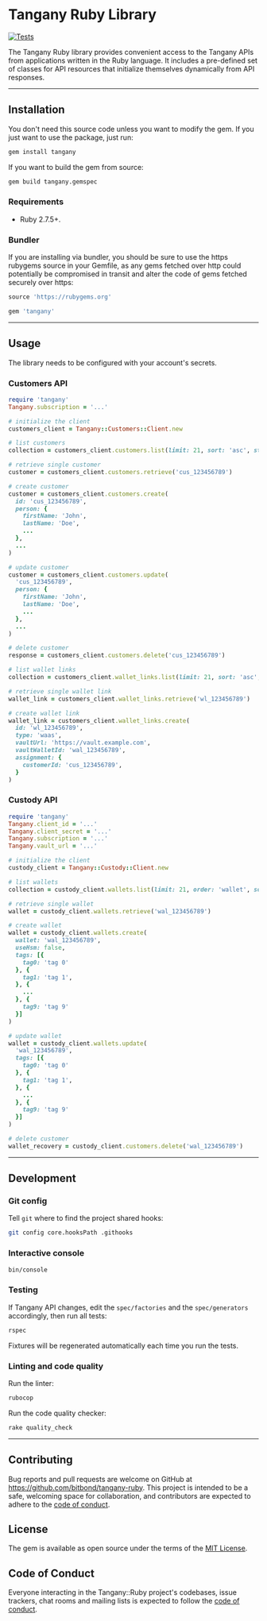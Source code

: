 # Tangany Ruby Library

[![Tests](https://github.com/bitbond/tangany-ruby/actions/workflows/main.yml/badge.svg)](https://github.com/bitbond/tangany-ruby/actions/workflows/main.yml)

The Tangany Ruby library provides convenient access to the Tangany APIs from applications written in the Ruby language. It includes a pre-defined set of classes for API resources that initialize themselves dynamically from API responses.

---

## Installation

You don't need this source code unless you want to modify the gem. If you just want to use the package, just run:

```sh
gem install tangany
```

If you want to build the gem from source:

```sh
gem build tangany.gemspec
```

### Requirements

- Ruby 2.7.5+.

### Bundler

If you are installing via bundler, you should be sure to use the https rubygems source in your Gemfile, as any gems fetched over http could potentially be compromised in transit and alter the code of gems fetched securely over https:

```ruby
source 'https://rubygems.org'

gem 'tangany'
```

---

## Usage

The library needs to be configured with your account's secrets.

### Customers API

```ruby
require 'tangany'
Tangany.subscription = '...'

# initialize the client
customers_client = Tangany::Customers::Client.new

# list customers
collection = customers_client.customers.list(limit: 21, sort: 'asc', start: 42)

# retrieve single customer
customer = customers_client.customers.retrieve('cus_123456789')

# create customer
customer = customers_client.customers.create(
  id: 'cus_123456789',
  person: {
    firstName: 'John',
    lastName: 'Doe',
    ...
  },
  ...
)

# update customer
customer = customers_client.customers.update(
  'cus_123456789',
  person: {
    firstName: 'John',
    lastName: 'Doe',
    ...
  },
  ...
)

# delete customer
response = customers_client.customers.delete('cus_123456789')

# list wallet links
collection = customers_client.wallet_links.list(limit: 21, sort: 'asc', start: 42)

# retrieve single wallet link
wallet_link = customers_client.wallet_links.retrieve('wl_123456789')

# create wallet link
wallet_link = customers_client.wallet_links.create(
  id: 'wl_123456789',
  type: 'waas',
  vaultUrl: 'https://vault.example.com',
  vaultWalletId: 'wal_123456789',
  assignment: {
    customerId: 'cus_123456789',
  }
)
```

### Custody API

```ruby
require 'tangany'
Tangany.client_id = '...'
Tangany.client_secret = '...'
Tangany.subscription = '...'
Tangany.vault_url = '...'

# initialize the client
custody_client = Tangany::Custody::Client.new

# list wallets
collection = custody_client.wallets.list(limit: 21, order: 'wallet', sort: 'asc', start: 42, tags: { tag0: 'tag 0', tag1: 'tag 1' }, xtags: { tag2: 'tag 2', tag3: 'tag 3' })

# retrieve single wallet
wallet = custody_client.wallets.retrieve('wal_123456789')

# create wallet
wallet = custody_client.wallets.create(
  wallet: 'wal_123456789',
  useHsm: false,
  tags: [{
    tag0: 'tag 0'
  }, {
    tag1: 'tag 1',
  }, {
    ...
  }, {
    tag9: 'tag 9'
  }]
)

# update wallet
wallet = custody_client.wallets.update(
  'wal_123456789',
  tags: [{
    tag0: 'tag 0'
  }, {
    tag1: 'tag 1',
  }, {
    ...
  }, {
    tag9: 'tag 9'
  }]
)

# delete customer
wallet_recovery = custody_client.customers.delete('wal_123456789')
```

---

## Development

### Git config

Tell `git` where to find the project shared hooks:

```bash
git config core.hooksPath .githooks
```

### Interactive console

```sh
bin/console
```

### Testing

If Tangany API changes, edit the `spec/factories` and the `spec/generators` accordingly, then run all tests:

```sh
rspec
```

Fixtures will be regenerated automatically each time you run the tests.

### Linting and code quality

Run the linter:

```sh
rubocop
```

Run the code quality checker:

```sh
rake quality_check
```

---

## Contributing

Bug reports and pull requests are welcome on GitHub at https://github.com/bitbond/tangany-ruby. This project is intended to be a safe, welcoming space for collaboration, and contributors are expected to adhere to the [code of conduct](https://github.com/bitbond/tangany-ruby/blob/main/CODE_OF_CONDUCT.md).

## License

The gem is available as open source under the terms of the [MIT License](https://opensource.org/licenses/MIT).

## Code of Conduct

Everyone interacting in the Tangany::Ruby project's codebases, issue trackers, chat rooms and mailing lists is expected to follow the [code of conduct](https://github.com/bitbond/tangany-ruby/blob/main/CODE_OF_CONDUCT.md).
